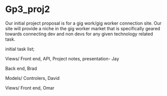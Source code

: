 # Gp3_proj2

Our initial project proposal is for a gig work/gig worker connection site.
Our site will provide a niche in the gig worker market that is specifically geared towards connecting dev and non devs for any given technology related task.


initial task list;


Views/ Front end, API, Project notes, presentation- Jay

Back end, Brad

Models/ Controlers, David

Views/ Front end, Omar
